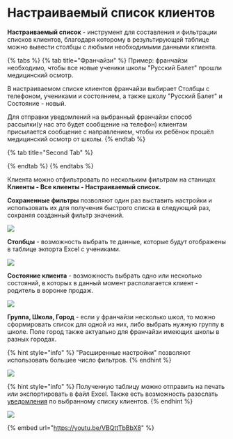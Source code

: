 # Настраиваемый список клиентов

**Настраиваемый список** - инструмент для составления и фильтрации списков клиентов, благодаря которому в результирующей таблице можно вывести столбцы с любыми необходимыми данными клиента.&#x20;

{% tabs %}
{% tab title="Франчайзи" %}
Пример: франчайзи необходимо, чтобы все новые ученики школы "Русский Балет" прошли медицинский осмотр.&#x20;

В настраиваемом списке клиентов франчайзи выбирает Столбцы с телефоном, учениками и состоянием, а также школу "Русский Балет" и Состояние - новый.

Для отправки уведомлений на выбранный франчайзи способ рассылки(у нас это будет сообщение на телефон) клиентам присылается сообщение с направлением, чтобы их ребёнок прошёл медицинский осмотр от школы.
{% endtab %}

{% tab title="Second Tab" %}

{% endtab %}
{% endtabs %}



Клиента можно отфильтровать по нескольким фильтрам на станицах **Клиенты - Все клиенты - Настраиваемый список.**

**Сохраненные фильтры** позволяют один раз выставить настройки и использовать их для получения быстрого списка в следующий раз, сохраняя созданный фильтр значений.

![](../.gitbook/assets/Screenshot\_312.png)

**Столбцы** - возможность выбрать те данные, которые будут отображены в таблице экпорта Excel с учениками.

![](../.gitbook/assets/Screenshot\_310.png)

**Состояние клиента** - возможность выбрать одно или несколько состояний, в которых в данный момент располагается клиент - родитель в воронке продаж.

![](../.gitbook/assets/Screenshot\_311.png)

**Группа, Школа, Город** - если у франчайзи несколько школ, то можно сформировать список для одной из них, либо выбрать нужную группу в школе. Поле город также актуально для франчайзи имеющих школы в разных городах.

{% hint style="info" %}
"Расширенные настройки"  позволяют использовать большее число фильтров.&#x20;
{% endhint %}

![](../.gitbook/assets/Screenshot\_298.png)

{% hint style="info" %}
Полученную таблицу можно отправить на печать или экспортировать в файл Excel. Также есть возможность разослать [уведомления](../nachalo-raboty/shkola/uvedomleniya.md) по выбранному списку клиентов.
{% endhint %}

![](../.gitbook/assets/Screenshot\_257.png)

{% embed url="https://youtu.be/VBQttTbBbX8" %}
